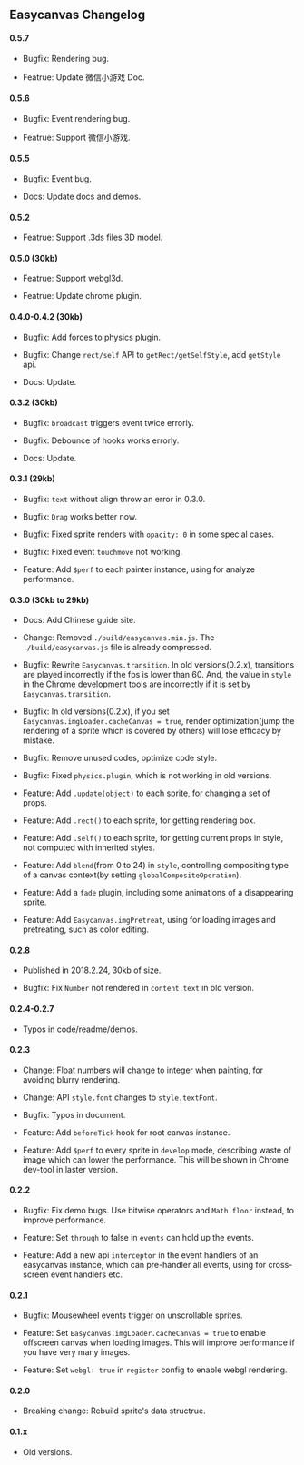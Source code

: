 ## Easycanvas Changelog

#### 0.5.7

- Bugfix: Rendering bug.

- Featrue: Update 微信小游戏 Doc.

#### 0.5.6

- Bugfix: Event rendering bug.

- Featrue: Support 微信小游戏.

#### 0.5.5

- Bugfix: Event bug.

- Docs: Update docs and demos.

#### 0.5.2

- Featrue: Support .3ds files 3D model.

#### 0.5.0 (30kb)

- Featrue: Support webgl3d.

- Featrue: Update chrome plugin.

#### 0.4.0-0.4.2 (30kb)

- Bugfix: Add forces to physics plugin.

- Bugfix: Change `rect/self` API to `getRect/getSelfStyle`, add `getStyle` api.

- Docs: Update.

#### 0.3.2 (30kb)

- Bugfix: `broadcast` triggers event twice errorly.

- Bugfix: Debounce of hooks works errorly.

- Docs: Update.

#### 0.3.1 (29kb)

- Bugfix: `text` without align throw an error in 0.3.0.

- Bugfix: `Drag` works better now.

- Bugfix: Fixed sprite renders with `opacity: 0` in some special cases.

- Bugfix: Fixed event `touchmove` not working.

- Feature: Add `$perf` to each painter instance, using for analyze performance.

#### 0.3.0 (30kb to 29kb)

- Docs: Add Chinese guide site.

- Change: Removed `./build/easycanvas.min.js`. The `./build/easycanvas.js` file is already compressed.

- Bugfix: Rewrite `Easycanvas.transition`. In old versions(0.2.x), transitions are played incorrectly if the fps is lower than 60. And, the value in `style` in the Chrome development tools are incorrectly if it is set by `Easycanvas.transition`.

- Bugfix: In old versions(0.2.x), if you set `Easycanvas.imgLoader.cacheCanvas = true`, render optimization(jump the rendering of a sprite which is covered by others) will lose efficacy by mistake.

- Bugfix: Remove unused codes, optimize code style.

- Bugfix: Fixed `physics.plugin`, which is not working in old versions.

- Feature: Add `.update(object)` to each sprite, for changing a set of props.

- Feature: Add `.rect()` to each sprite, for getting rendering box.

- Feature: Add `.self()` to each sprite, for getting current props in style, not computed with inherited styles.

- Feature: Add `blend`(from 0 to 24) in `style`, controlling compositing type of a canvas context(by setting `globalCompositeOperation`).

- Feature: Add a `fade` plugin, including some animations of a disappearing sprite.

- Feature: Add `Easycanvas.imgPretreat`, using for loading images and pretreating, such as color editing.

#### 0.2.8

- Published in 2018.2.24, 30kb of size.

- Bugfix: Fix `Number` not rendered in `content.text` in old version.

#### 0.2.4-0.2.7

- Typos in code/readme/demos.

#### 0.2.3

- Change: Float numbers will change to integer when painting, for avoiding blurry rendering.

- Change: API `style.font` changes to `style.textFont`.

- Bugfix: Typos in document.

- Feature: Add `beforeTick` hook for root canvas instance.

- Feature: Add `$perf` to every sprite in `develop` mode, describing waste of image which can lower the performance. This will be shown in Chrome dev-tool in laster version.

#### 0.2.2

- Bugfix: Fix demo bugs. Use bitwise operators and `Math.floor` instead, to improve performance.

- Feature: Set `through` to false in `events` can hold up the events.

- Feature: Add a new api `interceptor` in the event handlers of an easycanvas instance, which can pre-handler all events, using for cross-screen event handlers etc.

#### 0.2.1

- Bugfix: Mousewheel events trigger on unscrollable sprites.

- Feature: Set `Easycanvas.imgLoader.cacheCanvas = true` to enable offscreen canvas when loading images. This will improve performance if you have very many images.

- Feature: Set `webgl: true` in `register` config to enable webgl rendering.

#### 0.2.0

- Breaking change: Rebuild sprite's data structrue.

#### 0.1.x

- Old versions.
